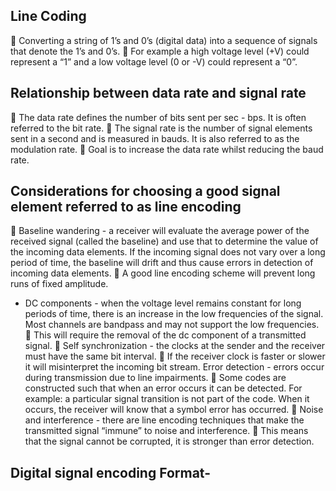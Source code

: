  ## Line Coding
 Converting a string of 1’s and 0’s
(digital data) into a sequence of signals
that denote the 1’s and 0’s.
 For example a high voltage level (+V)
could represent a “1” and a low voltage
level (0 or -V) could represent a “0”.

## Relationship between data rate and signal rate
 The data rate defines the number of bits sent
per sec - bps. It is often referred to the bit
rate.
 The signal rate is the number of signal
elements sent in a second and is measured in
bauds. It is also referred to as the modulation
rate.
 Goal is to increase the data rate whilst
reducing the baud rate.

## Considerations for choosing a good signal element referred to as line encoding
 Baseline wandering - a receiver will evaluate
the average power of the received signal
(called the baseline) and use that to determine
the value of the incoming data elements. If
the incoming signal does not vary over a long
period of time, the baseline will drift and thus
cause errors in detection of incoming data
elements.
 A good line encoding scheme will prevent long
runs of fixed amplitude.
- DC components - when the voltage
level remains constant for long periods
of time, there is an increase in the low
frequencies of the signal. Most channels
are bandpass and may not support the
low frequencies.
 This will require the removal of the dc
component of a transmitted signal.
 Self synchronization - the clocks at the
sender and the receiver must have the
same bit interval.
 If the receiver clock is faster or slower it
will misinterpret the incoming bit
stream.
Error detection - errors occur during
transmission due to line impairments.
 Some codes are constructed such that
when an error occurs it can be
detected. For example: a particular
signal transition is not part of the code.
When it occurs, the receiver will know
that a symbol error has occurred.
 Noise and interference - there are line
encoding techniques that make the
transmitted signal “immune” to noise
and interference.
 This means that the signal cannot be
corrupted, it is stronger than error
detection.



## Digital signal encoding Format-
